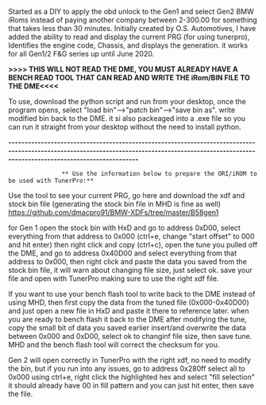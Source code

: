 Started as a DIY to apply the obd unlock to the Gen1 and select Gen2 BMW iRoms instead of paying another company between 2-300.00 for something that takes less than 30 minutes. Initially created by O.S. Automotives, I have added the ability to read and display the current PRG (for using tunerpro), Identifies the engine code, Chassis, and displays the generation. it works for all Gen1/2 F&G series up until June 2020.

**>>>> THIS WILL NOT READ THE DME, YOU MUST ALREADY HAVE A BENCH READ TOOL THAT CAN READ AND WRITE THE iRom/BIN FILE TO THE DME<<<<**

To use, download the python script and run from your desktop, once the program opens, select "load bin"-->"patch bin"-->"save bin as". write modified bin back to the DME. it si also packeaged into a .exe file so you can run it straight from your desktop without the need to install python.

**------------------------------------------------------------------------------------------------------------------------------------------------------------------------------------------------**

                   ** Use the information below to prepare the ORI/iROM to be used with TunerPro:**

Use the tool to see your current PRG, go here and download the xdf and stock bin file (generating the stock bin file in MHD is fine as well) https://github.com/dmacpro91/BMW-XDFs/tree/master/B58gen1

for Gen 1 open the stock bin with HxD and go to address 0xD00, select everything from that address to 0x000 (ctrl+e, change "start offset" to 000 and hit enter) then right click and copy (ctrl+c), open the tune you pulled off the DME, and go to address 0x40D00 and select everything from that address to 0x000, then right click and paste the data you saved from the stock bin file, it will warn about changing file size, just select ok. save your file and open with TunerPro making sure to use the right xdf file. 

If you want to use your bench flash tool to write back to the DME instead of using MHD, then first copy the data from the tuned file (0x000-0x40D00) and just open a new file in HxD and paste it there to reference later. when you are ready to bench flash it back to the DME after modifying the tune, copy the small bit of data you saved earlier insert/and overwrite the data between 0x000 and 0xD00, select ok to changinf file size, then save tune. MHD and the bench flash tool will correct the checksum for you.

Gen 2 will open correctly in TunerPro with the right xdf, no need to modify the bin, but if you run into any issues, go to address 0x280ff select all to 0x000 using ctrl+e, right click the highlighted hex and select "fill selection" it should already have 00 in fill pattern and you can just hit enter, then save the file.
